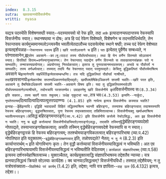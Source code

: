 ```yaml
---
index:  8.3.15
sutra:  खरवसानयोर्विसर्जनीयः
vritti:  nyasa
---
```


यद्यत्र पदस्येति विशेषणवष्ठी स्यात्--पदस्यावयवो यो रेफ इति, तदा `अर्कः` इत्यादानप्यपदान्तस्य रेफस्यापि विसर्जनीयः स्यात्। स्थानषष्ठ्या न दोषः; अत्र हि पदं रेफेण विशेष्यते, विशेषणेन च तदन्तविधिर्भवति, तेन रेफान्तसय कार्यमुच्यमानमलोऽन्त्यस्यैव भवतीत्येतदालौच्च पदसयेत्येषा स्थाने षष्ठी; तच्च पदं रेफेण वेशेष्यत इत्यतद्दर्शयन्नाह--`रेफान्तस्य पदस्य` इति। `खरि परतोऽवसाने च` इति। `पतः` इत्येतत् पूर्वेणैव सम्बध्यते, न परेणावसानेन,झ्र्`परेण अवसाने--का।मु।पाठःट तस्य पौर्वापर्याभावात्। तथा हि येन वर्णेन विरम्यते सोऽवसानं स्यात्। विरतिर्वा विरामः=वर्णस्यानुच्चारणम्। तेन रेफान्तात् पदाद्येन वर्णेन विरभ्यते स तावदवसानसंज्ञकः परो न सम्भवति; तन्मात्रस्याप्रयोगात्। अप्रयोगस्तु निरर्थकत्वात्। इतरत्र तु पुनरवसानमभावरूपम्। अभावे च पौर्वापर्यं न सम्भवति; तस्य वर्णधर्मत्वात्। तस्मात् तदपि नैव रेफान्तात् पदात् परमुपपद्यते।
केचित्तु बुद्धिकल्पितं पौर्वापर्यमाश्रित्य `अवसाने च` इत्यानेनापि सह `परतः` इत्येतत्सम्बन्धन्ति। तत्र यदि वुद्धिकल्पितं पौर्वापर्ग्रं नाश्रीयते, तदा `खरवसानयोः` इत्येकाप्येषा सप्तम्यधिकरणभेदाद्भिद्यते; खर्यौपश्लेषिकेऽञिकरणे सप्तमी भवति--खरि परत इति, अवसाने तु वैषयिकेऽधिकरणे सप्तमी भवति--अवसाने विषय इति। यदा तु वृद्धिकल्पितमभावेऽपि पौर्वापयमवसानेऽप्याश्रीयते, तदोभत्रापि परसप्तम्येव।
उदाहरणेषु खरि विसर्जनीये कृते `विसर्जनीयस्य सः` (8.3.34) इति सकारः, तस्य चवर्गे परतः श्चुत्वम्।
ञधेह नृकुट्यां भवः, `तत्र भवः` (4.3.53) इत्यणि--नार्कुटः, नृपतेरपत्यम् `दित्यादित्यादित्यपत्युत्तरपदाण्ण्यः` (4.1.85) इति नार्पत्य इत्यत्र विसर्जनीयः कस्मान्न भवति? इत्याह--`इह` इत्यादि। वृद्धिहिं भवादावर्थे विहितं तद्धितमाश्रित्य भवन्ती बहिरङ्गा, तस्याश्च बहिरङ्गत्वात् तदाश्रयस्यापि रेफस्य बहिरङ्गत्वम्; वृद्ध्याश्रितत्वात्, पुना रेफस्य तद्भक्तात्वात् तन्निमित्तात्वाच्च। विसर्जनीयक्तु खर्माधमाश्रित्य भवतीत्यन्तरङ्गः। `असिद्धं बहिरङ्गमन्तरङ्गे` (व्या.प.42) इति विसर्जनीये कर्त्तव्ये रेफोऽसिद्धः, अत इह विसर्जनीयो न भवति। ननु च बृद्धौ कर्त्तव्यायां विसर्जनीयोडभिमतोऽन्तरङ्गोऽसद्धः, तदसति तस्मिन् `वृद्धेर्बहिरङ्गव्यपदेशो नोपपद्यते, तस्यान्तरङ्गापेक्षकत्वात्; असति तस्मिन् वृद्धेर्बहिरङ्गव्यपदेशे रेफस्यापि स न स्यात्। वृद्धेर्बहिरङ्गद्वारकं हि रेफस्य बहिरङ्गत्वम्; ततश्चोमयाङ्गविकलत्वात् बहिरङ्गपरिभाषा (व्या.प.42) नोपतिष्ठत इति यदुक्ततम्--`बृद्धेर्बहिरङ्गलक्षणत्वात्` इति, तन्नोपपद्यते? नैतत्; `न मु ने` (8.2.3) इति कार्यान्तरार्थम् `न` इति योगाविभागः कृतः। तेन वृद्धौ कर्त्तव्यायां विसर्जनीयस्यासिद्धत्वं न भविष्यति। अत एव बहिरङ्गपरिभाषायामपि विसर्जनीयस्यासिद्धत्वं न भविष्यतीति वेदितव्यम्। `कार्यकालं संज्ञापरिभाषम्` (व्या.प.58) इत्यस्य दर्शनस्येहाश्रितत्वाच्च। युक्तञ्चैतत्, कार्यप्रयुक्तत्वाद्धि संज्ञापरिभाषस्य तद्देशतैव न्याय्या। यत्र ह्यनयाऽसिद्धत्वं क्रियते सोऽस्याः कार्यदेशः। क्व चानयाऽसिद्धत्वम्? विसर्जनीयविधौ। तस्मात् तद्देशैवेयम्; न तु यत्रोपसंख्याता--`विप्रतिषेधे परं कार्यम्` (1.4.2) इति, तद्देशा; नापि यत्र ज्ञापिता--`वाह ऊरु` (6.4.132) इत्यत्र, तद्देशा।।

